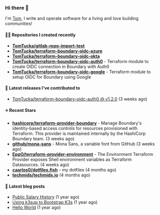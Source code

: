 ### Hi there 👋

I'm [Tom](https://tomwithers.dev), I write and operate software for a living and love building communities! 

#### 👨‍💻 Repositories I created recently
- **[TomTucka/gitlab-repo-import-test](https://github.com/TomTucka/gitlab-repo-import-test)**
- **[TomTucka/terraform-boundary-oidc-azure](https://github.com/TomTucka/terraform-boundary-oidc-azure)**
- **[TomTucka/terraform-boundary-oidc-okta](https://github.com/TomTucka/terraform-boundary-oidc-okta)**
- **[TomTucka/terraform-boundary-oidc-auth0](https://github.com/TomTucka/terraform-boundary-oidc-auth0)** - Terraform module to create OIDC connection in Boundary with Auth0
- **[TomTucka/terraform-boundary-oidc-google](https://github.com/TomTucka/terraform-boundary-oidc-google)** - Terraform module to setup OIDC for Boundary using Google

#### 🚀 Latest releases I've contributed to


- [TomTucka/terraform-boundary-oidc-auth0 @ v1.2.0](https://github.com/TomTucka/terraform-boundary-oidc-auth0/releases/tag/v1.2.0) (3 weeks ago)

#### ⭐ Recent Stars


- **[hashicorp/terraform-provider-boundary](https://github.com/hashicorp/terraform-provider-boundary)** - Manage Boundary&#39;s identity-based access controls for resources provisioned with Terraform. This provider is maintained internally by the HashiCorp Boundary team. (3 weeks ago)
- **[github/mona-sans](https://github.com/github/mona-sans)** - Mona Sans, a variable font from GitHub (3 weeks ago)
- **[EppO/terraform-provider-environment](https://github.com/EppO/terraform-provider-environment)** - The Environment Terraform Provider exposes Shell environment variables as Terraform Datasources. (4 weeks ago)
- **[caarlos0/dotfiles.fish](https://github.com/caarlos0/dotfiles.fish)** - my dotfiles (4 months ago)
- **[techmids/techmids.io](https://github.com/techmids/techmids.io)** (4 months ago)

#### 📄 Latest blog posts
- [Public Salary History](https://tomwithers.dev/posts/public-salary-history/) (1 year ago)
- [Using k3sup to Bootstrap K3s](https://tomwithers.dev/posts/k3s-bootstrap/) (1 year ago)
- [Hello World](https://tomwithers.dev/posts/hello-world/) (1 year ago)
